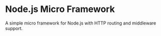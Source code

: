 # Node.js Micro Framework
A simple micro framework for Node.js with HTTP routing and middleware support.